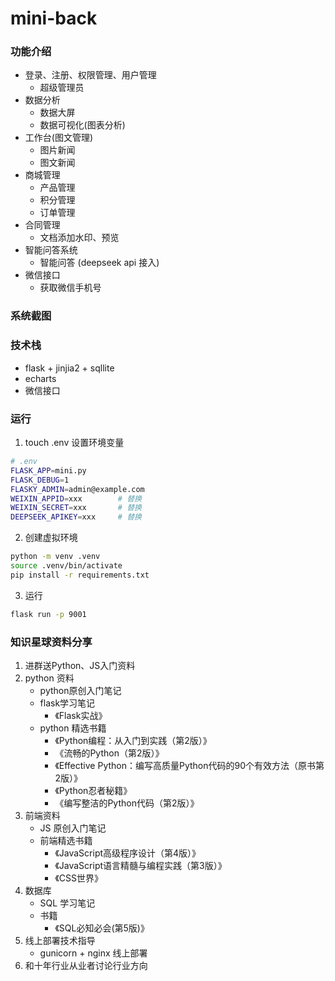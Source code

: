 mini-back
======

### 功能介绍
- 登录、注册、权限管理、用户管理
    - 超级管理员
- 数据分析
    - 数据大屏
    - 数据可视化(图表分析)
- 工作台(图文管理)
    - 图片新闻
    - 图文新闻
- 商城管理
    - 产品管理
    - 积分管理
    - 订单管理
- 合同管理
    - 文档添加水印、预览
- 智能问答系统
    - 智能问答 (deepseek api 接入)
- 微信接口
    - 获取微信手机号


### 系统截图


### 技术栈
- flask + jinjia2 + sqllite
- echarts
- 微信接口


### 运行
1. touch .env 设置环境变量   
```bash
# .env
FLASK_APP=mini.py
FLASK_DEBUG=1
FLASKY_ADMIN=admin@example.com
WEIXIN_APPID=xxx        # 替换
WEIXIN_SECRET=xxx       # 替换
DEEPSEEK_APIKEY=xxx     # 替换
```

2. 创建虚拟环境
```bash
python -m venv .venv
source .venv/bin/activate
pip install -r requirements.txt
```

3. 运行
```bash
flask run -p 9001
```

### 知识星球资料分享
1. 进群送Python、JS入门资料
2. python 资料
    - python原创入门笔记
    - flask学习笔记
        - 《Flask实战》
    - python 精选书籍
        - 《Python编程：从入门到实践（第2版）》
        - 《流畅的Python（第2版）》
        - 《Effective Python：编写高质量Python代码的90个有效方法（原书第2版）》
        - 《Python忍者秘籍》
        - 《编写整洁的Python代码（第2版）》
3. 前端资料
    - JS 原创入门笔记
    - 前端精选书籍
        - 《JavaScript高级程序设计（第4版）》
        - 《JavaScript语言精髓与编程实践（第3版）》
        - 《CSS世界》
4. 数据库
    - SQL 学习笔记
    - 书籍
        - 《SQL必知必会(第5版)》
5. 线上部署技术指导
    - gunicorn + nginx 线上部署
6. 和十年行业从业者讨论行业方向

